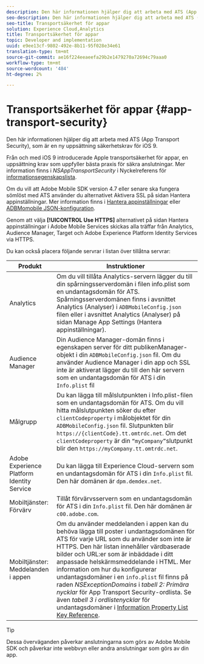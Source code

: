 ```yaml
---
description: Den här informationen hjälper dig att arbeta med ATS (App Transport Security), som är en ny uppsättning säkerhetskrav för iOS 9.
seo-description: Den här informationen hjälper dig att arbeta med ATS (App Transport Security), som är en ny uppsättning säkerhetskrav för iOS 9.
seo-title: Transportsäkerhet för appar
solution: Experience Cloud,Analytics
title: Transportsäkerhet för appar
topic: Developer and implementation
uuid: e9ee13cf-9802-492e-8b11-95f028e34e61
translation-type: tm+mt
source-git-commit: ae16f224eeaeefa29b2e1479270a72694c79aaa0
workflow-type: tm+mt
source-wordcount: '484'
ht-degree: 2%

---
```



# Transportsäkerhet för appar {#app-transport-security}

Den här informationen hjälper dig att arbeta med ATS (App Transport Security), som är en ny uppsättning säkerhetskrav för iOS 9.

Från och med iOS 9 introducerade Apple transportsäkerhet för appar, en uppsättning krav som uppfyller bästa praxis för säkra anslutningar. Mer information finns i *NSAppTransportSecurity* i Nyckelreferens för [informationsegenskapslista](https://developer.apple.com/library/prerelease/ios/technotes/App-Transport-Security-Technote/).

Om du vill att Adobe Mobile SDK version 4.7 eller senare ska fungera sömlöst med ATS använder du alternativet Aktivera SSL på sidan Hantera appinställningar. Mer information finns i [Hantera appinställningar](/help/using/c-manage-app-settings/c-manage-app-settings.md) eller [ADBMomobile JSON-konfiguration](/help/ios/configuration/json-config/json-config.md).

Genom att välja **[!UICONTROL Use HTTPS]** alternativet på sidan Hantera appinställningar i Adobe Mobile Services skickas alla träffar från Analytics, Audience Manager, Target och Adobe Experience Platform Identity Services via HTTPS.

Du kan också placera följande servrar i listan över tillåtna servrar:

| Produkt | Instruktioner |
|--- |--- |
| Analytics  | Om du vill tillåta Analytics-servern lägger du till din spårningsserverdomän i filen info.plist som en undantagsdomän för ATS.  Spårningsserverdomänen finns i avsnittet Analytics (Analyser) i `ADBMobileConfig.json` filen eller i avsnittet Analytics (Analyser) på sidan Manage App Settings (Hantera appinställningar). |
| Audience Manager | Din Audience Manager-domän finns i egenskapen server för ditt publikenManager-objekt i din `ADBMobileConfig.json` fil.  Om du använder Audience Manager i din app och SSL inte är aktiverat lägger du till den här servern som en undantagsdomän för ATS i din `Info.plist` fil |
| Målgrupp | Du kan lägga till målslutpunkten i Info.plist-filen som en undantagsdomän för ATS.  Om du vill hitta målslutpunkten söker du efter `clientCodeproperty` i målobjektet för din `ADBMobileConfig.json` fil. Slutpunkten blir `https://{clientCode}.tt.omtrdc.net`.  Om det `clientCodeproperty` är din `“myCompany”`slutpunkt blir den `https://myCompany.tt.omtrdc.net`. |
| Adobe Experience Platform Identity Service | Du kan lägga till Experience Cloud-servern som en undantagsdomän för ATS i din `Info.plist` fil. Den här domänen är `dpm.demdex.net`. |
| Mobiltjänster: Förvärv | Tillåt förvärvsservern som en undantagsdomän för ATS i din `Info.plist` fil. Den här domänen är `c00.adobe.com`. |
| Mobiltjänster: Meddelanden i appen | Om du använder meddelanden i appen kan du behöva lägga till poster i undantagsdomänen för ATS för varje URL som du använder som inte är HTTPS. Den här listan innehåller värdbaserade bilder och URL:er som är inbäddade i ditt anpassade helskärmsmeddelande i HTML.  Mer information om hur du konfigurerar undantagsdomäner i en `info.plist` fil finns på raden *NSExceptionDomains* i *tabell 2: Primära nycklar* för App Transport Security-ordlista. Se även *tabell 3 i ordlistenycklar* för undantagsdomäner i [Information Property List Key Reference](https://developer.apple.com/library/prerelease/ios/technotes/App-Transport-Security-Technote/). |

>[!TIP]
>
>Dessa överväganden påverkar anslutningarna som görs av Adobe Mobile SDK och påverkar inte webbvyn eller andra anslutningar som görs av din app.

